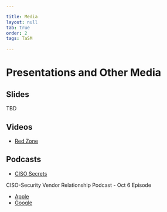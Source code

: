 ```yaml
---

title: Media
layout: null
tab: true
order: 2
tags: TaSM

---
```

# Presentations and Other Media

## Slides
TBD
## Videos
* [Red Zone](https://www.youtube.com/watch?v=S-ZgXrajPbA)
## Podcasts
* [CISO Secrets](https://cp.buzzsprout.com/1335199/7894258-ep-s1e4-ross-young-ciso-at-caterpillar)

CISO-Security Vendor Relationship Podcast - Oct 6 Episode 
* [Apple](https://podcasts.apple.com/us/podcast/whether-its-vulnerabilities-or-children-we-like-to/id1391337832?i=1000493765808) 
* [Google](https://podcasts.google.com/feed/aHR0cHM6Ly9kYXZpZHNwYXJrLmxpYnN5bi5jb20vY2lzb3ZlbmRvcg/episode/ODUxNmY1NDUtNTBkYy00OTkyLWFlMzItZDBkNTI0MmM1ZGZi?sa=X&ved=0CAUQkfYCahcKEwiA1ZXmrdLsAhUAAAAAHQAAAAAQBw)

